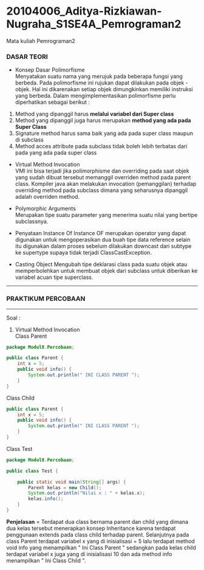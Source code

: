 # 20104006_Aditya-Rizkiawan-Nugraha_S1SE4A_Pemrograman2
Mata kuliah Pemrograman2

### DASAR TEORI 
* Konsep Dasar Polimorfisme <br>
Menyatakan suatu nama yang merujuk pada beberapa fungsi yang berbeda. Pada polimorfisme ini rujukan dapat dilakukan pada objek - objek. Hal ini dikarenakan setiap objek dimungkinkan memiliki instruksi yang berbeda. Dalam mengimplementasikan polimorfisme perlu diperhatikan sebagai berikut : 
1. Method yang dipanggil harus **melalui variabel dari Super class** 
2. Method yang dipanggil juga harus merupakan **method yang ada pada Super Class**
3. Signature method harus sama baik yang ada pada super class maupun di subclass
4. Method acces attribute pada subclass tidak boleh lebih terbatas dari pada yang ada pada super class

* Virtual Method Invocation <br>
VMI ini bisa terjadi jika polimorphisme dan overriding  pada saat objek yang sudah dibuat tersebut memanggil overriden method pada parent class. Kompiler java akan melakukan invocation (pemanggilan) terhadap overriding method pada subclass dimana yang seharusnya dipanggil adalah overriden method. 


* Polymorphic Arguments <br>
Merupakan tipe suatu parameter yang menerima suatu nilai yang bertipe subclassnya. 


* Penyataan Instance Of
Instance OF merupakan operator yang dapat digunakan untuk mengoperasikan dua buah tipe data reference selain itu digunakan dalam proses sebelum dilakukan downcast dari subtype ke supertype supaya tidak terjadi ClassCastException. 

* Casting Object
Mengubah tipe deklarasi class pada suatu objek atau memperbolehkan untuk membuat objek dari subclass untuk diberikan ke variabel acuan tipe superclass. 

<hr>

### PRAKTIKUM PERCOBAAN

<hr>

Soal : <br>

1. Virtual Method Invocation <br>
Class Parent
```java
package Modul8.Percobaan;

public class Parent {
    int x = 5;
    public void info() {
        System.out.println(" INI CLASS PARENT ");
    }
}
```

Class Child
```java
public class Parent {
    int x = 5;
    public void info() {
        System.out.println(" INI CLASS PARENT ");
    }
}

```

Class Test
```java
package Modul8.Percobaan;

public class Test {

    public static void main(String[] args) {
        Parent kelas = new Child();
        System.out.println("Nilai x : " + kelas.x);
        kelas.info();
    }
}
```
**Penjelasan** = Terdapat dua class bernama parent dan child yang dimana dua kelas tersebut menerapkan konsep Inheritance karena terdapat penggunaan extends pada class child terhadap parent. Selanjutnya pada class Parent terdapat variabel x yang di inisialisasi = 5 lalu terdapat method void info yang menampilkan " Ini Class Parent " sedangkan pada kelas child terdapat variabel x juga yang di inisialisasi 10 dan ada method info menampilkan " Ini Class Child ".

